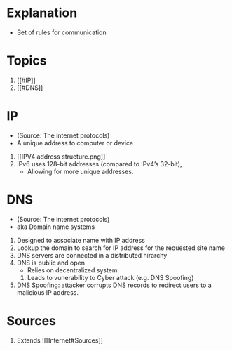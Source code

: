 # Explanation
- Set of rules for communication
# Topics
1. [[#IP]]
2. [[#DNS]] 
# IP
- (Source: The internet protocols)
- A unique address to computer or device
1. [[IPV4 address structure.png]]
2. IPv6 uses 128-bit addresses (compared to IPv4’s 32-bit), 
	- Allowing for more unique addresses.
# DNS
- (Source: The internet protocols)
- aka Domain name systems
1. Designed to associate name with IP address
2. Lookup the domain to search for IP address for the requested site name
3. DNS servers are connected in a distributed hirarchy
4. DNS is public and open
	- Relies on decentralized system
	1. Leads to vunerability  to Cyber attack (e.g. DNS Spoofing)
5. DNS Spoofing: attacker corrupts DNS records to redirect users to a malicious IP address.
# Sources
1. Extends ![[Internet#Sources]]